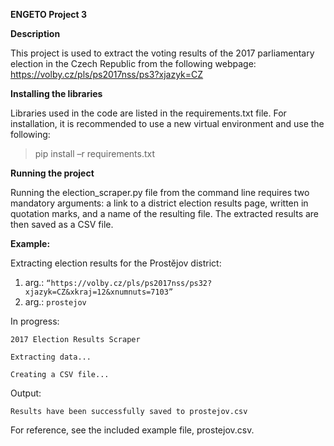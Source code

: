 **ENGETO Project 3** 

**Description**

This project is used to extract the voting results of the 2017 parliamentary election in the Czech Republic from the
following webpage: https://volby.cz/pls/ps2017nss/ps3?xjazyk=CZ


**Installing the libraries** 

Libraries used in the code are listed in the requirements.txt file. For installation, it is recommended to use
a new virtual environment and use the following:
> pip install –r requirements.txt

**Running the project**

Running the election_scraper.py file from the command line requires two mandatory arguments: a link to a
district election results page, written in quotation marks, and a name of the resulting file. The extracted
results are then saved as a CSV file.

**Example:**

Extracting election results for the Prostějov district:

1. arg.: `“https://volby.cz/pls/ps2017nss/ps32?xjazyk=CZ&xkraj=12&xnumnuts=7103”`
2. arg.: `prostejov`

In progress:

`2017 Election Results Scraper`

`Extracting data...`

`Creating a CSV file...
`

Output:

`Results have been successfully saved to prostejov.csv`

For reference, see the included example file, prostejov.csv.

